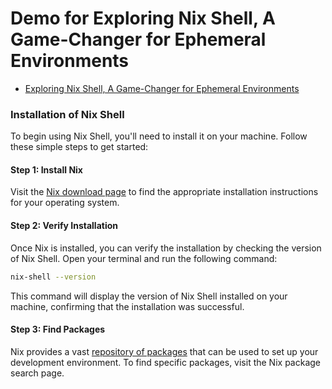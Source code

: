 # Demo for Exploring Nix Shell, A Game-Changer for Ephemeral Environments

- [Exploring Nix Shell, A Game-Changer for Ephemeral Environments](https://srekubecraft.io/posts/exploring-nix-shell-a-game-changer-for-ephemeral-environments/)

### Installation of Nix Shell

To begin using Nix Shell, you'll need to install it on your machine. Follow these simple steps to get started:

#### Step 1: Install Nix

Visit the [Nix download page](https://nixos.org/download/) to find the appropriate installation instructions for your operating system.

#### Step 2: Verify Installation

Once Nix is installed, you can verify the installation by checking the version of Nix Shell. Open your terminal and run the following command:

```bash
nix-shell --version
```

This command will display the version of Nix Shell installed on your machine, confirming that the installation was successful.

#### Step 3: Find Packages

Nix provides a vast [repository of packages](https://search.nixos.org/packages) that can be used to set up your development environment. To find specific packages, visit the Nix package search page.
